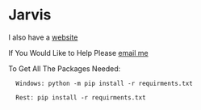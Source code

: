 # Jarvis

I also have a [website](https://unknownhacker1125.github.io)

If You Would Like to Help Please [email me](mailto:unknownhacker1125@gmail.com)

To Get All The Packages Needed:

      Windows: python -m pip install -r requirments.txt
      
      Rest: pip install -r requirments.txt
